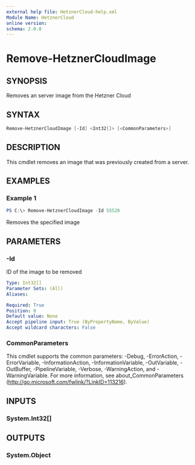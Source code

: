 ```yaml
---
external help file: HetznerCloud-help.xml
Module Name: HetznerCloud
online version:
schema: 2.0.0
---
```


# Remove-HetznerCloudImage

## SYNOPSIS

Removes an server image from the Hetzner Cloud

## SYNTAX

```powershell
Remove-HetznerCloudImage [-Id] <Int32[]> [<CommonParameters>]
```

## DESCRIPTION

This cmdlet removes an image that was previously created from a server.

## EXAMPLES

### Example 1

```powershell
PS C:\> Remove-HetznerCloudImage -Id 55520
```

Removes the specified image

## PARAMETERS

### -Id

ID of the image to be removed

```yaml
Type: Int32[]
Parameter Sets: (All)
Aliases:

Required: True
Position: 0
Default value: None
Accept pipeline input: True (ByPropertyName, ByValue)
Accept wildcard characters: False
```

### CommonParameters

This cmdlet supports the common parameters: -Debug, -ErrorAction, -ErrorVariable, -InformationAction, -InformationVariable, -OutVariable, -OutBuffer, -PipelineVariable, -Verbose, -WarningAction, and -WarningVariable.
For more information, see about_CommonParameters (http://go.microsoft.com/fwlink/?LinkID=113216).

## INPUTS

### System.Int32[]

## OUTPUTS

### System.Object

